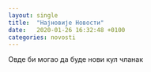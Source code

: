 ```yaml
---
layout: single
title:  "Најновије Новости"
date:   2020-01-26 16:32:48 +0100
categories: novosti
---
```

Овде би могао да буде нови кул чланак 
